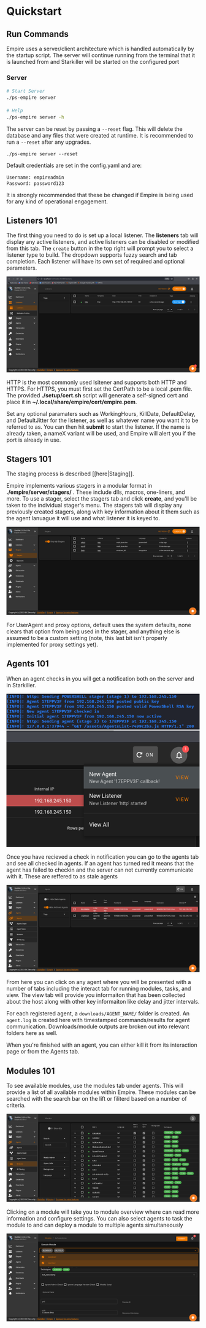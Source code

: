 # Quickstart

## Run Commands

Empire uses a server/client architecture which is handled automatically by the startup script. The server will continue running from the terminal that it is launched from and Starkiller will be started on the configured port

### Server

```bash
# Start Server
./ps-empire server

# Help
./ps-empire server -h
```

The server can be reset by passing a `--reset` flag. This will delete the database and any files that were created at runtime. It is recommended to run a `--reset` after any upgrades.


```
./ps-empire server --reset
```

Default credentials are set in the config.yaml and are:
```
Username: empireadmin
Password: password123
```
It is strongly recommended that these be changed if Empire is being used for any kind of operational engagement.


## Listeners 101

The first thing you need to do is set up a local listener. The **listeners** tab will display any active listeners, and active listeners can be disabled or modified from this tab. The `create` button in the top right will prompt you to select a listener type to build. The dropdown supports fuzzy search and tab completion. Each listener will have its own set of required and optional parameters.

![](<../.gitbook/assets/Listeners_Tab.PNG>)

HTTP is the most commonly used lsitener and supports both HTTP and HTTPS. For HTTPS, you must first set the CertPath to be a local .pem file. The provided **./setup/cert.sh** script will generate a self-signed cert and place it in **~/.local/share/empire/cert/empire.pem**.

Set any optional paramaters such as WorkingHours, KillDate, DefaultDelay, and DefaultJitter for the listener, as well as whatever name you want it to be referred to as. You can then hit **submit** to start the listener. If the name is already taken, a nameX variant will be used, and Empire will alert you if the port is already in use.

## Stagers 101

The staging process is described \[\[here|Staging]].

Empire implements various stagers in a modular format in **./empire/server/stagers/** . These include dlls, macros, one-liners, and more. To use a stager, select the stagers tab and click **create**, and you'll be taken to the individual stager's menu. The stagers tab will display any previously created stagers, along with key information about it them such as the agent lanuague it will use and what listener it is keyed to.

![](<../.gitbook/assets/Stagers.PNG>)

For UserAgent and proxy options, default uses the system defaults, none clears that option from being used in the stager, and anything else is assumed to be a custom setting (note, this last bit isn't properly implemented for proxy settings yet).

## Agents 101

When an agent checks in you will get a notification both on the server and in Starkiller.

![](<../.gitbook/assets/Server_Check_In.PNG>)
![](<../.gitbook/assets/Starkiller_Checkin.PNG>)

Once you have recieved a check in notification you can go to the agents tab and see all checked in agents. If an agent has turned red it means that the agent has failed to checkin and the server can not currently communicate with it. These are reffered to as stale agents

![](<../.gitbook/assets/Agents_Tab.PNG>)

From here you can click on any agent where you will be presented with a number of tabs including the interact tab for running modules, tasks, and view. The view tab will provide you informaiton that has been collected about the host along with other key informaiton like delay and jitter intervals.

For each registered agent, a `downloads/AGENT_NAME/` folder is created. An `agent.log` is created here with timestamped commands/results for agent communication. Downloads/module outputs are broken out into relevant folders here as well.

When you're finished with an agent, you can either kill it from its interaction page or from the Agents tab.

## Modules 101

To see available modules, use the modules tab under agents. This will provide a list of all available modules within Empire. These modules can be searched with the search bar on the lift or filiterd based on a number of criteria.

![](<../.gitbook/assets/Modules.PNG>)

Clicking on a module will take you to module overview where can read more information and configure settings. You can also select agents to task the module to and can deploy a module to multiple agents simultaneously

![](<../.gitbook/assets/Multi_Agent_Tasking.PNG>)
